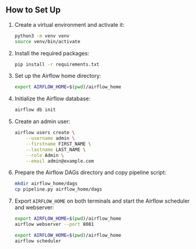 ## How to Set Up

1. Create a virtual environment and activate it:

    ```bash
    python3 -m venv venv
    source venv/bin/activate
    ```

2. Install the required packages:

    ```bash
    pip install -r requirements.txt
    ```

3. Set up the Airflow home directory:

    ```bash
    export AIRFLOW_HOME=$(pwd)/airflow_home
    ```

4. Initialize the Airflow database:

    ```bash
    airflow db init
    ```

5. Create an admin user:

    ```bash
    airflow users create \
        --username admin \
        --firstname FIRST_NAME \
        --lastname LAST_NAME \
        --role Admin \
        --email admin@example.com
    ```

6. Prepare the Airflow DAGs directory and copy pipeline script:

    ```bash
    mkdir airflow_home/dags
    cp pipeline.py airflow_home/dags
    ```

7. Export `AIRFLOW_HOME` on both terminals and start the Airflow scheduler and webserver:

    ```bash
    export AIRFLOW_HOME=$(pwd)/airflow_home
    airflow webserver --port 8081
    ```

    ```bash
    export AIRFLOW_HOME=$(pwd)/airflow_home
    airflow scheduler
    ```